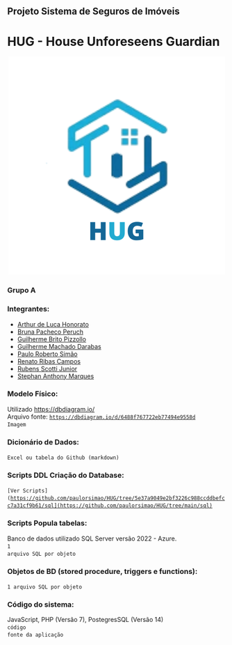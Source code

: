 ## Projeto Sistema de Seguros de Imóveis
# HUG - House Unforeseens Guardian

<div align="center">
  <img src="public/logo.jpg" alt="Logo">
</div>

### Grupo A

### Integrantes:
* [Arthur de Luca Honorato](https://github.com/arthurdelucahonorato)
* [Bruna Pacheco Peruch](https://github.com/brunapperch)
* [Guilherme Brito Pizzollo](https://github.com/guilhermebp030504)
* [Guilherme Machado Darabas](https://github.com/gmdarabas)
* [Paulo Roberto Simão](https://github.com/paulorsimao)
* [Renato Ribas Campos](https://github.com/renatoribascampos)
* [Rubens Scotti Junior](https://github.com/rubensscotti)
* [Stephan  Anthony  Marques](https://github.com/stephan-anthony)

### Modelo Físico:
Utilizado https://dbdiagram.io/<br>
Arquivo fonte: <code>https://dbdiagram.io/d/6488f767722eb77494e9558d</code><br>
<code>Imagem</code>
  
### Dicionário de Dados:
<code>Excel ou tabela do Github (markdown)</code>

### Scripts DDL Criação do Database:
<code>[Ver Scripts](https://github.com/paulorsimao/HUG/tree/5e37a9049e2bf3226c988ccddbefcc7a31cf9b61/sql](https://github.com/paulorsimao/HUG/tree/main/sql)</code>

### Scripts Popula tabelas:
Banco de dados utilizado SQL Server versão 2022 - Azure.<br>
<code>1 arquivo SQL por objeto</code>

### Objetos de BD (stored procedure, triggers e functions):
<code>1 arquivo SQL por objeto</code>
  
### Código do sistema:
JavaScript, PHP (Versão 7), PostegresSQL (Versão 14)<br>
<code>código fonte da aplicação</code>
